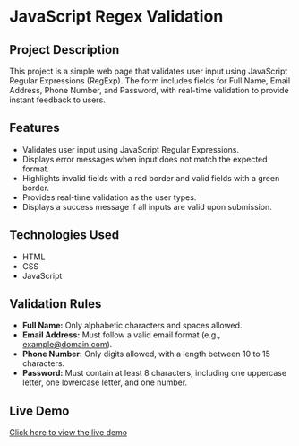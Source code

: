 # JavaScript Regex Validation

## Project Description
This project is a simple web page that validates user input using JavaScript Regular Expressions (RegExp). The form includes fields for Full Name, Email Address, Phone Number, and Password, with real-time validation to provide instant feedback to users.

## Features
- Validates user input using JavaScript Regular Expressions.
- Displays error messages when input does not match the expected format.
- Highlights invalid fields with a red border and valid fields with a green border.
- Provides real-time validation as the user types.
- Displays a success message if all inputs are valid upon submission.

## Technologies Used
- HTML
- CSS
- JavaScript

## Validation Rules
- **Full Name:** Only alphabetic characters and spaces allowed.
- **Email Address:** Must follow a valid email format (e.g., example@domain.com).
- **Phone Number:** Only digits allowed, with a length between 10 to 15 characters.
- **Password:** Must contain at least 8 characters, including one uppercase letter, one lowercase letter, and one number.

## Live Demo
[Click here to view the live demo]((https://calebmtuwetam.github.io/advanced_web_mid_sem/))

